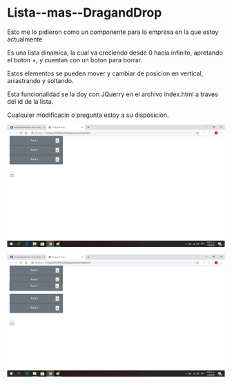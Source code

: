 # Lista--mas--DragandDrop

Esto me lo pidieron como un componente para la empresa en la que estoy actualmente

Es una lista dinamica, la cual va creciendo desde 0 hacia infinito, apretando el boton +, y cuentan con un boton para borrar.

Estos elementos se pueden mover y cambiar de posicion en vertical, arrastrando y soltando.

Esta funcionalidad se la doy con JQuerry en el archivo index.html a traves del id de la lista.

Cualquier modificacin o pregunta estoy a su disposicion.

![](https://github.com/JavierVassallo/Lista--mas--DragandDrop/blob/master/imgReadme/1.png)

![](https://github.com/JavierVassallo/Lista--mas--DragandDrop/blob/master/imgReadme/2.png)

